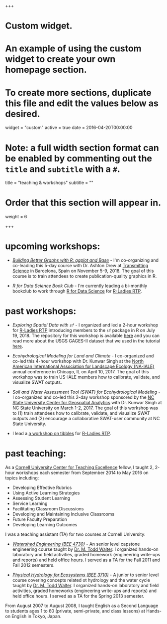 +++
# Custom widget.
# An example of using the custom widget to create your own homepage section.
# To create more sections, duplicate this file and edit the values below as desired.
widget = "custom"
active = true
date = 2016-04-20T00:00:00

# Note: a full width section format can be enabled by commenting out the `title` and `subtitle` with a `#`.
title = "teaching & workshops"
subtitle = ""

# Order that this section will appear in.
weight = 6

+++

# upcoming workshops:

- *[Building Better Graphs with R: ggplot and Base](https://www.transmittingscience.org/courses/building-better-graphs-with-r-ggplot2-and-base/)* - I'm co-organizing and co-leading this 5-day course with Dr. Ashton Drew at [Transmitting Science](https://www.transmittingscience.org/) in Barcelona, Spain on November 5-9, 2018. The goal of this course is to train attendees to create publication-quality graphics in R.

- *R for Data Science Book Club* - I'm currently leading a bi-monthly bookclub to work through [R for Data Science](http://r4ds.had.co.nz/) for [R-Ladies RTP](https://www.meetup.com/R-Ladies-RTP/).

# past workshops: 

- *Exploring Spatial Data with `sf`* - I organized and led a 2-hour workshop for [R-Ladies RTP](https://www.meetup.com/R-Ladies-RTP/) introducing members to the `sf` package in R on July 19, 2018. The repository for this workshop is available [here](https://github.com/rladies/meetup-presentations_rtp/tree/master/2018-07-19-sf) and you can read more about the USGS GAGES-II dataset that we used in the tutorial [here](https://water.usgs.gov/GIS/metadata/usgswrd/XML/gagesII_Sept2011.xml).

- *Ecohydrological Modeling for Land and Climate* - I co-organized and co-led this 4-hour workshop with Dr. Kunwar Singh at the [North American International Association for Landscape Ecology (NA-IALE)](http://www.usiale.org/) annual conference in Chicago, IL on April 10, 2017. The goal of this workshop was to train US-IALE members how to calibrate, validate, and visualize SWAT outputs.

- *Soil and Water Assessment Tool (SWAT) for Ecohydrological Modeling* - I co-organized and co-led this 2-day workshop sponsored by the [NC State University Center for Geospatial Analytics](https://cnr.ncsu.edu/geospatial/) with Dr. Kunwar Singh at NC State University on March 1-2, 2017. The goal of this workshop was to (1) train attendees how to calibrate, validate, and visualize SWAT outputs and (2) encourage a collaborative SWAT-user community at NC State University.

- I lead a [a workshop on tibbles](https://www.meetup.com/R-Ladies-RTP/events/243077630/) for [R-Ladies RTP](https://www.meetup.com/R-Ladies-RTP/).

# past teaching:

As a [Cornell University Center for Teaching Excellence](https://www.cte.cornell.edu/) fellow, I taught 2, 2-hour workshops each semester from September 2014 to May 2016 on topics including:

- Developing Effective Rubrics
- Using Active Learning Strategies
- Assessing Student Learning
- Service Learning
- Facilitating Classroom Discussions
- Developing and Maintaining Inclusive Classrooms
- Future Faculty Preparation
- Developing Learning Outcomes

I was a teaching assistant (TA) for two courses at Cornell University:

- *[Watershed Engineering (BEE 4730)](http://courses.cornell.edu/preview_course_nopop.php?catoid=26&coid=404220)* - An senior level capstone engineering course taught by [Dr. M. Todd Walter](https://bee.cals.cornell.edu/people/m-todd-walter). I organized hands-on laboratory and field activities, graded homework (engineering write-ups and reports) and held office hours. I served as a TA for the Fall 2011 and Fall 2012 semesters.

- *[Physical Hydrology for Ecosystems (BEE 3710)](http://courses.cornell.edu/preview_course_nopop.php?catoid=26&coid=404209)* - A junior to senior level course covering concepts related ot hydrology and the water cycle taught by [Dr. M. Todd Walter](https://bee.cals.cornell.edu/people/m-todd-walter). I organized hands-on laboratory and field activities, graded homeworks (engineering write-ups and reports) and held office hours. I served as a TA for the Spring 2013 semester.

From August 2007 to August 2008, I taught English as a Second Language to students ages 1 to 60 (private, semi-private, and class lessons) at Hands-on English in Tokyo, Japan.
